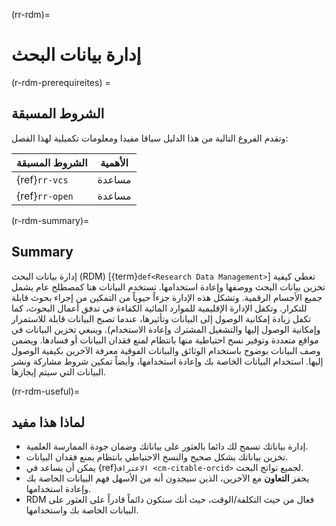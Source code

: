 (rr-rdm)=
# إدارة بيانات البحث

(r-rdm-prerequireites) =
## الشروط المسبقة

وتقدم الفروع التالية من هذا الدليل سياقا مفيدا ومعلومات تكميلية لهذا الفصل:

| الشروط المسبقة | الأهمية |
| -------------- | ------- |
| {ref}`rr-vcs`  | مساعدة  |
| {ref}`rr-open` | مساعدة  |

(r-rdm-summary)=
## Summary

إدارة بيانات البحث (RDM) [{term}`def<Research Data Management>`] تغطي كيفية تخزين بيانات البحث ووصفها وإعادة استخدامها. تستخدم البيانات هنا كمصطلح عام يشمل جميع الأجسام الرقمية. وتشكل هذه الإدارة جزءاً حيوياً من التمكين من إجراء بحوث قابلة للتكرار. وتكفل الإدارة الإقليمية للموارد المائية الكفاءة في تدفق أعمال البحوث، كما تكفل زيادة إمكانية الوصول إلى البيانات وتأثيرها، عندما تصبح البيانات قابلة للاستمرار وإمكانية الوصول إليها والتشغيل المشترك وإعادة الاستخدام). وينبغي تخزين البيانات في مواقع متعددة وتوفير نسخ احتياطية منها بانتظام لمنع فقدان البيانات أو فسادها. ويضمن وصف البيانات بوضوح باستخدام الوثائق والبيانات الفوقية معرفة الآخرين بكيفية الوصول إليها. استخدام البيانات الخاصة بك وإعادة استخدامها، وأيضاً تمكين شروط مشاركة ونشر البيانات التي سيتم إيجازها.

(rr-rdm-useful)=
## لماذا هذا مفيد

- إدارة بياناتك تسمح لك دائما بالعثور على بياناتك وضمان جودة الممارسة العلمية.
- تخزين بياناتك بشكل صحيح والنسخ الاحتياطي بانتظام يمنع فقدان البيانات.
- يمكن أن يساعد في {ref}`الاعتراف <cm-citable-orcid>` لجميع نواتج البحث.
- يحفز **التعاون** مع الآخرين، الذين سيجدون أنه من الأسهل فهم البيانات الخاصة بك وإعادة استخدامها.
- RDM فعال من حيث التكلفة/الوقت، حيث أنك ستكون دائماً قادراً على العثور على البيانات الخاصة بك واستخدامها.
